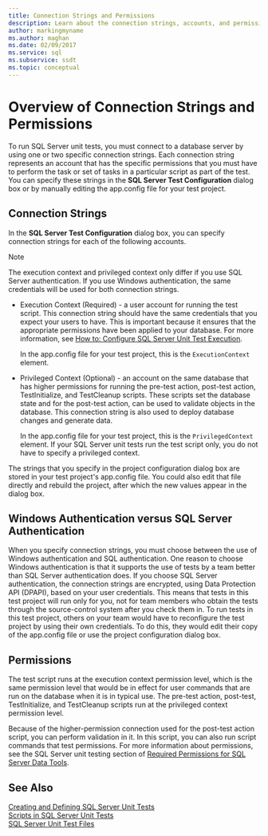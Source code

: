 ```yaml
---
title: Connection Strings and Permissions
description: Learn about the connection strings, accounts, and permissions that you need to run SQL Server unit tests. See how to configure the connection strings.
author: markingmyname
ms.author: maghan
ms.date: 02/09/2017
ms.service: sql
ms.subservice: ssdt
ms.topic: conceptual
---
```


# Overview of Connection Strings and Permissions

To run SQL Server unit tests, you must connect to a database server by using one or two specific connection strings. Each connection string represents an account that has the specific permissions that you must have to perform the task or set of tasks in a particular script as part of the test. You can specify these strings in the **SQL Server Test Configuration** dialog box or by manually editing the app.config file for your test project.  
  
## Connection Strings  
In the **SQL Server Test Configuration** dialog box, you can specify connection strings for each of the following accounts.  
  
> [!NOTE]  
> The execution context and privileged context only differ if you use SQL Server authentication. If you use Windows authentication, the same credentials will be used for both connection strings.  
  
-   Execution Context (Required) - a user account for running the test script. This connection string should have the same credentials that you expect your users to have. This is important because it ensures that the appropriate permissions have been applied to your database. For more information, see [How to: Configure SQL Server Unit Test Execution](../ssdt/how-to-configure-sql-server-unit-test-execution.md).  
  
    In the app.config file for your test project, this is the `ExecutionContext` element.  
  
-   Privileged Context (Optional) - an account on the same database that has higher permissions for running the pre-test action, post-test action, TestInitialize, and TestCleanup scripts. These scripts set the database state and for the post-test action, can be used to validate objects in the database. This connection string is also used to deploy database changes and generate data.  
  
    In the app.config file for your test project, this is the `PrivilegedContext` element. If your SQL Server unit tests run the test script only, you do not have to specify a privileged context.  
  
The strings that you specify in the project configuration dialog box are stored in your test project's app.config file. You could also edit that file directly and rebuild the project, after which the new values appear in the dialog box.  
  
## Windows Authentication versus SQL Server Authentication  
When you specify connection strings, you must choose between the use of Windows authentication and SQL authentication. One reason to choose Windows authentication is that it supports the use of tests by a team better than SQL Server authentication does. If you choose SQL Server authentication, the connection strings are encrypted, using Data Protection API (DPAPI), based on your user credentials. This means that tests in this test project will run only for you, not for team members who obtain the tests through the source-control system after you check them in. To run tests in this test project, others on your team would have to reconfigure the test project by using their own credentials. To do this, they would edit their copy of the app.config file or use the project configuration dialog box.  
  
## Permissions  
The test script runs at the execution context permission level, which is the same permission level that would be in effect for user commands that are run on the database when it is in typical use. The pre-test action, post-test, TestInitialize, and TestCleanup scripts run at the privileged context permission level.  
  
Because of the higher-permission connection used for the post-test action script, you can perform validation in it. In this script, you can also run script commands that test permissions. For more information about permissions, see the SQL Server unit testing section of [Required Permissions for SQL Server Data Tools](../ssdt/required-permissions-for-sql-server-data-tools.md).  
  
## See Also  
[Creating and Defining SQL Server Unit Tests](../ssdt/creating-and-defining-sql-server-unit-tests.md)  
[Scripts in SQL Server Unit Tests](../ssdt/scripts-in-sql-server-unit-tests.md)  
[SQL Server Unit Test Files](../ssdt/sql-server-unit-test-files.md)  
  
